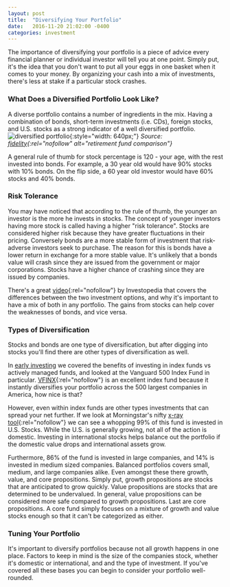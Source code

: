 ```yaml
---
layout: post
title:  "Diversifying Your Portfolio"
date:   2016-11-20 21:02:00 -0400
categories: investment
---
```

The importance of diversifying your portfolio is a piece of advice every financial planner or individual investor will tell you at one point. Simply put, it's the idea that you don't want to put all your eggs in one basket when it comes to your money. By organizing your cash into a mix of investments, there's less at stake if a particular stock crashes.

### What Does a Diversified Portfolio Look Like?
A diverse portfolio contains a number of ingredients in the mix. Having a combination of bonds, short-term investments (i.e. CDs), foreign stocks, and U.S. stocks as a strong indicator of a well diversified portfolio.
![diversified portfolio](/jekyll_images/portfolio_balances.jpg){:style="width: 640px;"}
*Source: [fidelity](https://www.fidelity.com/viewpoints/guide-to-diversification){:rel="nofollow" alt="retirement fund comparison"}*

A general rule of thumb for stock percentage is 120 - your age, with the rest invested into bonds. For example, a 30 year old would have 90% stocks with 10% bonds. On the flip side, a 60 year old investor would have 60% stocks and 40% bonds.

### Risk Tolerance
You may have noticed that according to the rule of thumb, the younger an investor is the more he invests in stocks. The concept of younger investors having more stock is called having a higher "risk tolerance". Stocks are considered higher risk because they have greater fluctuations in their pricing. Conversely bonds are a more stable form of investment that risk-adverse investors seek to purchase. The reason for this is bonds have a lower return in exchange for a more stable value. It's unlikely that a bonds value will crash since they are issued from the government or major corporations. Stocks have a higher chance of crashing since they are issued by companies.

There's a great [video](http://www.investopedia.com/video/play/stocks-versus-bonds/){:rel="nofollow"} by Investopedia that covers the differences between the two investment options, and why it's important to have a mix of both in any portfolio. The gains from stocks can help cover the weaknesses of bonds, and vice versa.

### Types of Diversification
Stocks and bonds are one type of diversification, but after digging into stocks you'll find there are other types of diversification as well.

In [early investing][early-investing] we covered the benefits of investing in index funds vs actively managed funds, and looked at the Vanguard 500 Index Fund in particular. [VFINX](http://performance.morningstar.com/fund/performance-return.action?t=VFINX){:rel="nofollow"} is an excellent index fund because it instantly diversifies your portfolio across the 500 largest companies in America, how nice is that?

However, even within index funds are other types investments that can spread your net further. If we look at Morningstar's nifty [x-ray tool](http://portfolio.morningstar.com/Rtport/Free/InstantXRayDEntry.aspx?ChangeMode=P&entrynum=10&productcode=){:rel="nofollow"} we can see a whopping 99% of this fund is invested in U.S. Stocks. While the U.S. is generally growing, not all of the action is domestic. Investing in international stocks helps balance out the portfolio if the domestic value drops and international assets grow.

Furthermore, 86% of the fund is invested in large companies, and 14% is invested in medium sized companies. Balanced portfolios covers small, medium, and large companies alike. Even amongst these there growth, value, and core propositions. Simply put, growth propositions are stocks that are anticipated to grow quickly. Value propositions are stocks that are determined to be undervalued. In general, value propositions can be considered more safe compared to growth propositions. Last are core propositions. A core fund simply focuses on a mixture of growth and value stocks enough so that it can't be categorized as either.

### Tuning Your Portfolio
It's important to diversify portfolios because not all growth happens in one place. Factors to keep in mind is the size of the companies stock, whether it's domestic or international, and and the type of investment. If you've covered all these bases you can begin to consider your portfolio well-rounded.

[early-investing]: http://smartermillennial.com/investment/2016/11/01/early-investing/
